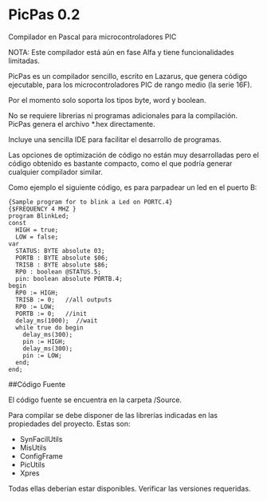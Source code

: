PicPas 0.2
==========
Compilador en Pascal para microcontroladores PIC 

NOTA: Este compilador está aún en fase Alfa y tiene funcionalidades limitadas. 


PicPas es un compilador sencillo, escrito en Lazarus,  que genera código ejecutable, para los microcontroladores PIC de rango medio (la serie 16F).

Por el momento solo soporta los tipos byte, word y boolean. 

No se requiere librerias ni programas adicionales para la compilación. PicPas genera el archivo *.hex directamente.

Incluye una sencilla IDE para facilitar el desarrollo de programas.

Las opciones de optimización de código no están muy desarrolladas pero el código obtenido es bastante compacto, como el que podría generar cualquier compilador similar.

Como ejemplo el siguiente código, es para  parpadear un led en el puerto B:

```
{Sample program for to blink a Led on PORTC.4}
{$FREQUENCY 4 MHZ }
program BlinkLed;
const
  HIGH = true;
  LOW = false;
var
  STATUS: BYTE absolute 03;
  PORTB : BYTE absolute $06;
  TRISB : BYTE absolute $86;
  RP0 : boolean @STATUS.5;
  pin: boolean absolute PORTB.4;
begin
  RP0 := HIGH;
  TRISB := 0;   //all outputs
  RP0 := LOW;
  PORTB := 0;   //init
  delay_ms(1000);  //wait
  while true do begin
    delay_ms(300);
    pin := HIGH;
    delay_ms(300);
    pin := LOW;
  end;
end;

```

##Código Fuente

El código fuente se encuentra en la carpeta /Source.

Para compilar se debe disponer de las librerías indicadas en las propiedades del proyecto. Estas son:

* SynFacilUtils
* MisUtils
* ConfigFrame 
* PicUtils 
* Xpres 

Todas ellas deberían estar disponibles. Verificar las versiones requeridas.